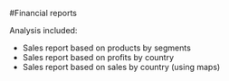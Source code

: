#Financial reports

Analysis included:
* Sales report based on products by segments
* Sales report based on profits by country
* Sales report based on sales by country (using maps)